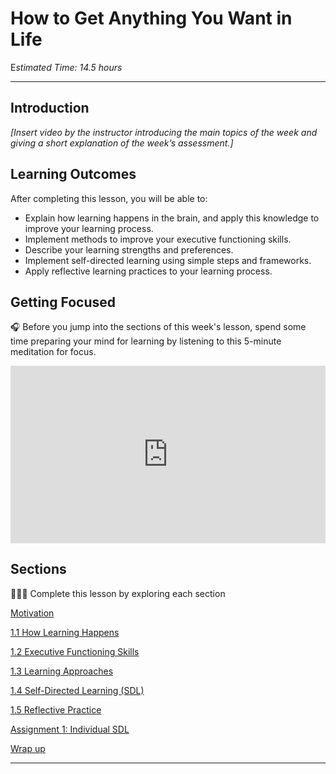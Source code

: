# How to Get Anything You Want in Life

E*stimated Time: 14.5 hours*

---

## Introduction

*[Insert video by the instructor introducing the main topics of the week and giving a short explanation of the week’s assessment.]*

## **Learning Outcomes**

After completing this lesson, you will be able to:

- Explain how learning happens in the brain, and apply this knowledge to improve your learning process.
- Implement methods to improve your executive functioning skills.
- Describe your learning strengths and preferences.
- Implement self-directed learning using simple steps and frameworks.
- Apply reflective learning practices to your learning process.

## Getting Focused

<aside>


🎧 Before you jump into the sections of this week's lesson, spend some time preparing your mind for learning by listening to this 5-minute meditation for focus.

</aside>


<div style="position: relative; padding-bottom: 56.25%; height: 0;"><iframe src="https://www.youtube.com/embed/zSkFFW--Ma0" title="YouTube video player" frameborder="0" allow="accelerometer; autoplay; clipboard-write; encrypted-media; gyroscope; picture-in-picture" allowfullscreen style="position: absolute; top: 0; left: 0; width: 100%; height: 100%;"></iframe></div>

## Sections

<aside>


👩🏿‍🏫 Complete this lesson by exploring each section

</aside>

[Motivation](/optimizing-your-learning/how-to-get-anything-you-want-in-life/motivation.md)

[1.1 How Learning Happens](/optimizing-your-learning/how-to-get-anything-you-want-in-life/how-learning-happens.md)

[1.2 Executive Functioning Skills](/optimizing-your-learning/how-to-get-anything-you-want-in-life/executive-functioning-skills.md)

[1.3 Learning Approaches](/optimizing-your-learning/how-to-get-anything-you-want-in-life/learning-approaches.md)

[1.4 Self-Directed Learning (SDL)](/optimizing-your-learning/how-to-get-anything-you-want-in-life/self-directed-learning-sdl.md)

[1.5 Reflective Practice](/optimizing-your-learning/how-to-get-anything-you-want-in-life/reflective-practice.md)

[Assignment 1: Individual SDL](/optimizing-your-learning/how-to-get-anything-you-want-in-life/assignment-1-individual-sdl.md)

[Wrap up](/optimizing-your-learning/how-to-get-anything-you-want-in-life/wrap-up.md)

---
